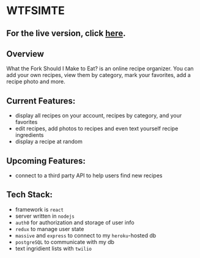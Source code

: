 # WTFSIMTE

## For the live version, click [here](http://wtfsimte.com).

## Overview
What the Fork Should I Make to Eat? is an online recipe organizer. You can add your own recipes, view them by category, mark your favorites, add a recipe photo and more. 

## Current Features:
- display all recipes on your account, recipes by category, and your favorites
- edit recipes, add photos to recipes and even text yourself recipe ingredients
- display a recipe at random

## Upcoming Features:
- connect to a third party API to help users find new recipes

## Tech Stack:
- framework is `react`
- server written in `nodejs`
- `auth0` for authorization and storage of user info
- `redux` to manage user state
- `massive` and `express` to connect to my `heroku`-hosted db
- `postgreSQL` to communicate with my db
- text ingridient lists with `twilio` 